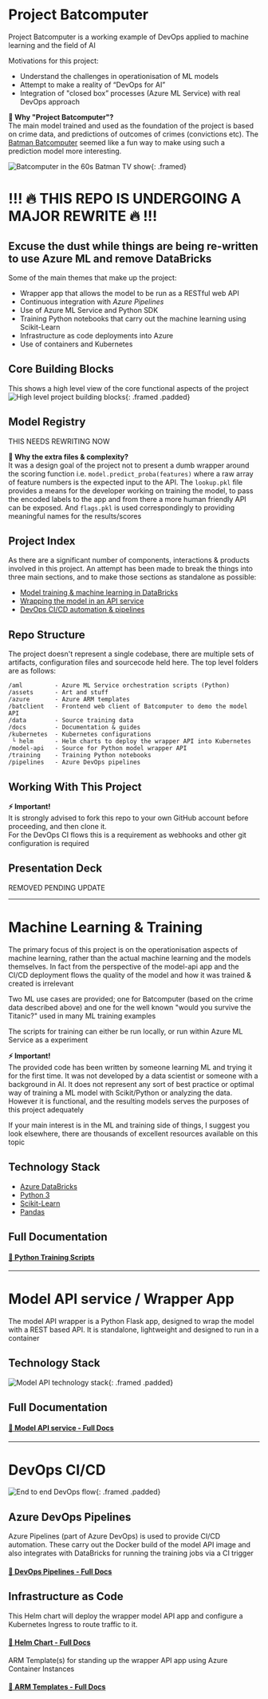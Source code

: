 # Project Batcomputer
Project Batcomputer is a working example of DevOps applied to machine learning and the field of AI

Motivations for this project:
- Understand the challenges in operationisation of ML models
- Attempt to make a reality of “DevOps for AI” 
- Integration of "closed box” processes (Azure ML Service) with real DevOps approach


**💬 Why "Project Batcomputer"?**  
The main model trained and used as the foundation of the project is based on crime data, and predictions of outcomes of crimes (convictions etc). The [Batman Batcomputer](https://en.wikipedia.org/wiki/Batcomputer) seemed like a fun way to make using such a prediction model more interesting. 

![Batcomputer in the 60s Batman TV show](docs/bc-batcave.jpg){: .framed}

# !!! 🔥 THIS REPO IS UNDERGOING A MAJOR REWRITE 🔥 !!! 
## Excuse the dust while things are being re-written to use Azure ML and remove DataBricks

Some of the main themes that make up the project:
- Wrapper app that allows the model to be run as a RESTful web API
- Continuous integration with *Azure Pipelines*
- Use of Azure ML Service and Python SDK
- Training Python notebooks that carry out the machine learning using Scikit-Learn 
- Infrastructure as code deployments into Azure
- Use of containers and Kubernetes

## Core Building Blocks
This shows a high level view of the core functional aspects of the project
![High level project building blocks](docs/high-level.png){: .framed .padded}

## Model Registry
THIS NEEDS REWRITING NOW

**💬 Why the extra files & complexity?**  
It was a design goal of the project not to present a dumb wrapper around the scoring function i.e. `model.predict_proba(features)` where a raw array of feature numbers is the expected input to the API. The `lookup.pkl` file provides a means for the developer working on training the model, to pass the encoded labels to the app and from there a more human friendly API can be exposed. And `flags.pkl` is used correspondingly to providing meaningful names for the results/scores

## Project Index
As there are a significant number of components, interactions & products involved in this project. An attempt has been made to break the things into three main sections, and to make those sections as standalone as possible:

- [Model training & machine learning in DataBricks](#machine-learning--training)
- [Wrapping the model in an API service](#model-api-service--wrapper-app)
- [DevOps CI/CD automation & pipelines](#devops-cicd)

## Repo Structure
The project doesn't represent a single codebase, there are multiple sets of artifacts, configuration files and sourcecode held here. The top level folders are as follows:
```
/aml         - Azure ML Service orchestration scripts (Python)
/assets      - Art and stuff
/azure       - Azure ARM templates
/batclient   - Frontend web client of Batcomputer to demo the model API
/data        - Source training data
/docs        - Documentation & guides 
/kubernetes  - Kubernetes configurations
 └ helm      - Helm charts to deploy the wrapper API into Kubernetes
/model-api   - Source for Python model wrapper API 
/training    - Training Python notebooks
/pipelines   - Azure DevOps pipelines 
```

## Working With This Project
**⚡ Important!**  
It is strongly advised to fork this repo to your own GitHub account before proceeding, and then clone it.  
For the DevOps CI flows this is a requirement as webhooks and other git configuration is required

## Presentation Deck
REMOVED PENDING UPDATE

---

# Machine Learning & Training
The primary focus of this project is on the operationisation aspects of machine learning, rather than the actual machine learning and the models themselves. In fact from the perspective of the model-api app and the CI/CD deployment flows the quality of the model and how it was trained & created is irrelevant

Two ML use cases are provided; one for Batcomputer (based on the crime data described above) and one for the well known "would you survive the Titanic?" used in many ML training examples

The scripts for training can either be run locally, or run within Azure ML Service as a experiment

**⚡ Important!**  
The provided code has been written by someone learning ML and trying it for the first time. It was not developed by a data scientist or someone with a background in AI. It does not represent any sort of best practice or optimal way of training a ML model with Scikit/Python or analyzing the data. However it is functional, and the resulting models serves the purposes of this project adequately 

If your main interest is in the ML and training side of things, I suggest you look elsewhere, there are thousands of excellent resources available on this topic

## Technology Stack
- [Azure DataBricks](https://docs.microsoft.com/en-gb/azure/machine-learning/service/)
- [Python 3]((https://www.python.org/))
- [Scikit-Learn](https://scikit-learn.org/stable/)
- [Pandas](https://pandas.pydata.org/)

## Full Documentation

#### [📃 Python Training Scripts](/training)

---

# Model API service / Wrapper App
The model API wrapper is a Python Flask app, designed to wrap the model with a REST based API. It is standalone, lightweight and designed to run in a container

## Technology Stack
![Model API technology stack](docs/api-stack.png){: .framed .padded}

## Full Documentation
#### [📃 Model API service - Full Docs](/model-api)

---

# DevOps CI/CD

![End to end DevOps flow](docs/devops-flow.png){: .framed .padded}

## Azure DevOps Pipelines
Azure Pipelines (part of Azure DevOps) is used to provide CI/CD automation. These carry out the Docker build of the model API image and also integrates with DataBricks for running the training jobs via a CI trigger
#### [📃 DevOps Pipelines - Full Docs](/pipelines)

## Infrastructure as Code

This Helm chart will deploy the wrapper model API app and configure a Kubernetes Ingress to route traffic to it.
#### [📃 Helm Chart - Full Docs](/kubernetes/helm)

ARM Template(s) for standing up the wrapper API app using Azure Container Instances
#### [📃 ARM Templates - Full Docs](/azure)
